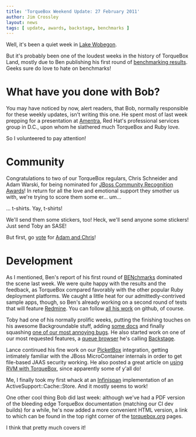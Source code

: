 ```yaml
---
title: 'TorqueBox Weekend Update: 27 February 2011'
author: Jim Crossley
layout: news
tags: [ update, awards, backstage, benchmarks ]
---
```


[PicketBox]: http://www.jboss.org/picketbox
[Amentra]: http://www.amentra.com
[speedmetal]: https://github.com/torquebox/speedmetal
[stompbox]: https://github.com/torquebox/stompbox
[Infinispan]: http://infinispan.org/
[wobegon]: http://en.wikipedia.org/wiki/Lake_Wobegon
[benchmark]: http://bit.ly/tbbenchmark
[Redmine]: http://www.redmine.org
[262]: https://issues.jboss.org/browse/TORQUE-262
[281]: https://issues.jboss.org/browse/TORQUE-281
[backgroundable]: http://torquebox.org/documentation/DEV/messaging.html#backgroundable
[Backstage]: https://github.com/torquebox/backstage
[jcra]: http://www.jboss.org/jbcra
[vote]: http://www.jboss.org/jbcra/voting.html
[nominees]: http://www.jboss.org/jbcra/nominees.html

Well, it's been a quiet week in [Lake Wobegon][wobegon].

But it's probably been one of the loudest weeks in the history of
TorqueBox Land, mostly due to Ben publishing his first round of
[benchmarking results][benchmark].  Geeks sure do love to hate on
benchmarks!

# What have you done with Bob?

You may have noticed by now, alert readers, that Bob, normally
responsible for these weekly updates, isn't writing this one.  He
spent most of last week prepping for a presentation at [Amentra], Red
Hat's professional services group in D.C., upon whom he slathered much
TorqueBox and Ruby love.

So I volunteered to pay attention!

# Community 

Congratulations to two of our TorqueBox regulars, Chris Schneider and
Adam Warski, for being nominated for
[JBoss Community Recognition Awards][jcra]!  In return for all the
love and emotional support they smother us with, we're trying to score
them some er... um...

... t-shirts.  Yay, t-shirts!  

We'll send them some stickers, too!  Heck, we'll send anyone some
stickers!  Just send Toby an SASE!

But first, go [vote] for [Adam and Chris][nominees]!

# Development

As I mentioned, Ben's report of his first round of
[BENchmarks][benchmark] dominated the scene last week.  We were quite
happy with the results and the feedback, as TorqueBox compared
favorably with the other popular Ruby deployment platforms.  We caught
a little heat for our admittedly-contrived sample apps, though, so
Ben's already working on a second round of tests that will feature
[Redmine].  You can follow [all his work][speedmetal] on github, of
course.

Toby had one of his normally prolific weeks, putting the finishing
touches on his awesome Backgroundable stuff, adding
[some docs][backgroundable] and finally squashing
[one of our most annoying bugs][262].  He also started work on one of
our most requested features, a [queue browser][281] he's calling
[Backstage].

Lance continued his fine work on our [PicketBox] integration, getting
intimately familiar with the JBoss MicroContainer internals in order
to get file-based JAAS security working.  He also posted a great
article on
[using RVM with TorqueBox](2011/02/25/using-rvm-with-torquebox/),
since apparently some of y'all do!

Me, I finally took my first whack at an [Infinispan] implementation of
an ActiveSupport::Cache::Store.  And it mostly seems to work!

One other cool thing Bob did last week: although we've had a PDF
version of the bleeding edge TorqueBox documentation (matching our CI
dev builds) for a while, he's now added a more convenient HTML
version, a link to which can be found in the top right corner of the
[torquebox.org](/) pages.

I think that pretty much covers it!
